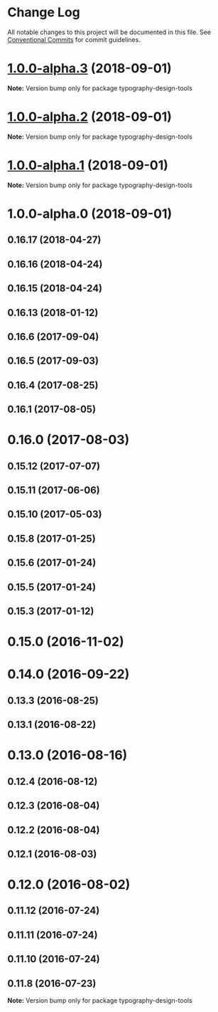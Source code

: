 # Change Log

All notable changes to this project will be documented in this file.
See [Conventional Commits](https://conventionalcommits.org) for commit guidelines.

<a name="1.0.0-alpha.3"></a>
# [1.0.0-alpha.3](https://github.com/KyleAMathews/typography.js/compare/typography-design-tools@1.0.0-alpha.2...typography-design-tools@1.0.0-alpha.3) (2018-09-01)

**Note:** Version bump only for package typography-design-tools





<a name="1.0.0-alpha.2"></a>
# [1.0.0-alpha.2](https://github.com/KyleAMathews/typography.js/compare/typography-design-tools@1.0.0-alpha.1...typography-design-tools@1.0.0-alpha.2) (2018-09-01)

**Note:** Version bump only for package typography-design-tools





<a name="1.0.0-alpha.1"></a>
# [1.0.0-alpha.1](https://github.com/KyleAMathews/typography.js/compare/typography-design-tools@1.0.0-alpha.0...typography-design-tools@1.0.0-alpha.1) (2018-09-01)

**Note:** Version bump only for package typography-design-tools





<a name="1.0.0-alpha.0"></a>
# 1.0.0-alpha.0 (2018-09-01)



<a name="0.16.17"></a>
## 0.16.17 (2018-04-27)



<a name="0.16.16"></a>
## 0.16.16 (2018-04-24)



<a name="0.16.15"></a>
## 0.16.15 (2018-04-24)



<a name="0.16.13"></a>
## 0.16.13 (2018-01-12)



<a name="0.16.6"></a>
## 0.16.6 (2017-09-04)



<a name="0.16.5"></a>
## 0.16.5 (2017-09-03)



<a name="0.16.4"></a>
## 0.16.4 (2017-08-25)



<a name="0.16.1"></a>
## 0.16.1 (2017-08-05)



<a name="0.16.0"></a>
# 0.16.0 (2017-08-03)



<a name="0.15.12"></a>
## 0.15.12 (2017-07-07)



<a name="0.15.11"></a>
## 0.15.11 (2017-06-06)



<a name="0.15.10"></a>
## 0.15.10 (2017-05-03)



<a name="0.15.8"></a>
## 0.15.8 (2017-01-25)



<a name="0.15.6"></a>
## 0.15.6 (2017-01-24)



<a name="0.15.5"></a>
## 0.15.5 (2017-01-24)



<a name="0.15.3"></a>
## 0.15.3 (2017-01-12)



<a name="0.15.0"></a>
# 0.15.0 (2016-11-02)



<a name="0.14.0"></a>
# 0.14.0 (2016-09-22)



<a name="0.13.3"></a>
## 0.13.3 (2016-08-25)



<a name="0.13.1"></a>
## 0.13.1 (2016-08-22)



<a name="0.13.0"></a>
# 0.13.0 (2016-08-16)



<a name="0.12.4"></a>
## 0.12.4 (2016-08-12)



<a name="0.12.3"></a>
## 0.12.3 (2016-08-04)



<a name="0.12.2"></a>
## 0.12.2 (2016-08-04)



<a name="0.12.1"></a>
## 0.12.1 (2016-08-03)



<a name="0.12.0"></a>
# 0.12.0 (2016-08-02)



<a name="0.11.12"></a>
## 0.11.12 (2016-07-24)



<a name="0.11.11"></a>
## 0.11.11 (2016-07-24)



<a name="0.11.10"></a>
## 0.11.10 (2016-07-24)



<a name="0.11.8"></a>
## 0.11.8 (2016-07-23)

**Note:** Version bump only for package typography-design-tools
